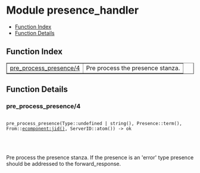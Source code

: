 

# Module presence_handler #
* [Function Index](#index)
* [Function Details](#functions)


<a name="index"></a>

## Function Index ##


<table width="100%" border="1" cellspacing="0" cellpadding="2" summary="function index"><tr><td valign="top"><a href="#pre_process_presence-4">pre_process_presence/4</a></td><td>Pre process the presence stanza.</td></tr></table>


<a name="functions"></a>

## Function Details ##

<a name="pre_process_presence-4"></a>

### pre_process_presence/4 ###


<pre><code>
pre_process_presence(Type::undefined | string(), Presence::term(), From::<a href="ecomponent.md#type-jid">ecomponent:jid()</a>, ServerID::atom()) -&gt; ok
</code></pre>

<br></br>


Pre process the presence stanza. If the presence is an 'error' type
presence should be addressed to the forward_response.
